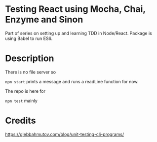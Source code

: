 # Testing React using Mocha, Chai, Enzyme and Sinon

Part of series on setting up and learning TDD in Node/React.
Package is using Babel to run ES6.

# Description
There is no file server so

`npm start` prints a message and runs a readLine function for now.

The repo is here for

`npm test` mainly

# Credits
https://glebbahmutov.com/blog/unit-testing-cli-programs/
